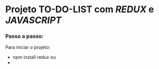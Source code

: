# Projeto TO-DO-LIST com *REDUX* e *JAVASCRIPT* 

### Passo a passo:
Para iniciar o projeto: 

* npm install redux
ou
* <script> tag script com o caminho da biblioteca (usei essa opção)

1. Criação do store usando a função Redux.createStore();

2. Criação do reducer, atribui-se ele no store, ele recebe uma callback com o estado e a action, o bloco switch e o default, nele as action serão escritas.

3. Criar as ações que vão inserir tarefas na lista, remover tarefas da lista e completar tarefas da lista.
